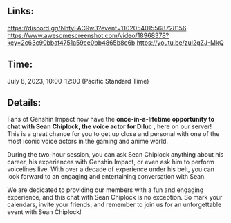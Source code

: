 ## Links:

https://discord.gg/NhtyFAC9w3?event=1102054015568728156
https://www.awesomescreenshot.com/video/18968378?key=2c63c90bbaf4751a59ce0bb4865b8c6b
https://youtu.be/zul2qZJ-MkQ

## Time:

July 8, 2023, 10:00-12:00 (Pacific Standard Time)

## Details:

Fans of Genshin Impact now have the  **once-in-a-lifetime opportunity to chat with Sean Chiplock, the voice actor for Diluc** , here on our server! This is a great chance for you to get up close and personal with one of the most iconic voice actors in the gaming and anime world.

During the two-hour session, you can ask Sean Chiplock anything about his career, his experiences with Genshin Impact, or even ask him to perform voicelines live. With over a decade of experience under his belt, you can look forward to an engaging and entertaining conversation with Sean.

We are dedicated to providing our members with a fun and engaging experience, and this chat with Sean Chiplock is no exception. So mark your calendars, invite your friends, and remember to join us for an unforgettable event with Sean Chiplock!

